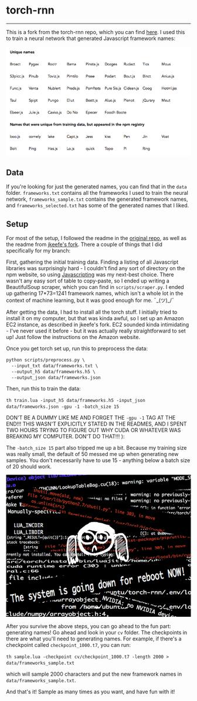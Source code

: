 # torch-rnn

-----

This is a fork from the torch-rnn repo, which you can find [here](https://github.com/jcjohnson/torch-rnn). I used this to train a neural network that generated Javascript framework names:

<img src='imgs/frameworks.png' width="800px">

## Data

If you're looking for just the generated names, you can find that in the `data` folder. `frameworks.txt` contains all the frameworks I used to train the neural network, `frameworks_sample.txt` contains the generated framework names, and `frameworks_selected.txt` has some of the generated names that I liked.

## Setup

For most of the setup, I followed the readme in the [original repo](https://github.com/jcjohnson/torch-rnn), as well as the readme from [jkeefe's fork](https://github.com/jkeefe/torch-rnn/blob/dognames/NOTES_JK.md). There a couple of things that I did specifically for my branch:

First, gathering the initial training data. Finding a listing of all Javascript libraries was surprisingly hard - I couldn't find any sort of directory on the npm website, so using [Javascripting](https://www.javascripting.com/) was my next-best choice. There wasn't any easy sort of table to copy-paste, so I ended up writing a BeautifulSoup scraper, which you can find in `scripts/scraper.py`. I ended up gathering 17*73=1241 framework names, which isn't a whole lot in the context of machine learning, but it was good enough for me. ¯\_(ツ)_/¯

After getting the data, I had to install all the torch stuff. I initially tried to install it on my computer, but that was kinda awful, so I set up an Amazon EC2 instance, as described in jkeefe's fork. EC2 sounded kinda intimidating - I've never used it before - but it was actually really straightforward to set up! Just follow the instructions on the Amazon website.

Once you get torch set up, run this to preprocess the data:

```
python scripts/preprocess.py \
  --input_txt data/frameworks.txt \
  --output_h5 data/frameworks.h5 \
  --output_json data/frameworks.json
```

Then, run this to train the data:

`th train.lua -input_h5 data/frameworks.h5 -input_json data/frameworks.json -gpu -1 -batch_size 15`

DON'T BE A DUMMY LIKE ME AND FORGET THE `-gpu -1` TAG AT THE END!!! THIS WASN'T EXPLICITLY STATED IN THE READMES, AND I SPENT TWO HOURS TRYING TO FIGURE OUT WHY CUDA OR WHATEVER WAS BREAKING MY COMPUTER. DON'T DO THAT!!! ):

The `-batch_size 15` part also tripped me up a bit. Because my training size was really small, the default of 50 messed me up when generating new samples. You don't necessarily have to use 15 - anything below a batch size of 20 should work.

<img src='imgs/sad.jpg' width="800px">

After you survive the above steps, you can go ahead to the fun part: generating names! Go ahead and look in your `cv` folder. The checkpoints in there are what you'll need to generating names. For example, if there's a checkpoint called `checkpoint_1000.t7`, you can run:

`th sample.lua -checkpoint cv/checkpoint_1000.t7 -length 2000 > data/frameworks_sample.txt`

which will sample 2000 characters and put the new framework names in `data/frameworks_sample.txt`.

And that's it! Sample as many times as you want, and have fun with it!

